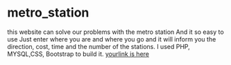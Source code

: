 # metro_station
this website can solve our problems with the metro station
And it so easy to use Just enter where you are and where you go and it will inform you the direction, cost, time and the number of the stations. 
I used PHP, MYSQL,CSS, Bootstrap to build it.
[yourlink is here](https://metro-station.000webhostapp.com/index.php)
